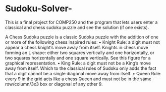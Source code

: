 # Sudoku-Solver-
This is a final project for COMP250 and the program that lets users enter a classical and chess sudoku puzzle and see the solution (if one exists).


A Chess Sudoku puzzle is a classic Sudoku puzzle with the addition of one or more of the following chess inspired rules:
• Knight Rule: a digit must not appear a chess knight’s move away from itself. Knights in chess move forming an L shape: either two squares vertically and one horizontally, or two squares horizontally and one square vertically. See this figure for a graphical representation.
• King Rule: a digit must not be a King’s move away from itself. Which to the classical rules of Sudoku only adds the fact that a digit cannot be a single diagonal move away from itself.
• Queen Rule: every 9 in the grid acts like a chess Queen and must not be in the same row/column/3x3 box or diagonal of any other 9.
